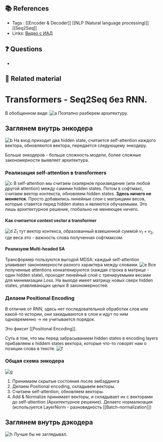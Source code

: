 ## 📚 References 
- Tags :  [[Encoder & Decoder]] [[NLP (Natural language processing)]] [[Seq2Seq]]
- Links: [Видео с ИАД](https://www.youtube.com/watch?v=P5wNb9Mt9RE)

## ❓ Questions
- 

## 🔗 Related material

# Transformers - Seq2Seq  без RNN.

 В обобщенном виде:
 ![a](imgs/31.png)
 Поэтапно разберем архитектуру.

## Заглянем внутрь энкодера
 ![b](imgs/32.png)
На вход приходит два hidden state, считается self-attention каждого вектора, обновляются вектора, передается следующему энкодеру.

Больше энкодеров - больше сложность модели, более сложные закономерности выявляет архитектура.
### Реализация self-attention в transformers
![c](imgs/33.png)
В self-attention мы считаем скалярное произведение (или любой другой attention) между самими hidden states. Потом в софтмакс, считаем вектор контекста, обновляем hidden states. **Здесь ничего не меняется.** Просто добавились линейные слои с матрицами весов, которые ставятся перед hidden states и являются обучаемыми. Это лишь архитектурное решение, глобально не меняющее ничего.
#### Как считается context vector в transformer
![d](imgs/34.png)
$Z_{1}$ тут вектор контекса, образованный взвешенной суммой $v_{1} + v_{2}$, где веса это - важность слова полученная софтмаксом.

#### Реализуем Multi-headed SA
Трансформер пользуются выгодой MDSA: каждый self-attention улавивает закономерности разного характера между словами.
![e](imgs/35.png)
 Все полученные attentions конкатенируются (каждая строка в матрице - один hidden state), проходят линейный слой с тренируемыми весами для минимизации $Loss$. На выходе имеет матрицу новых сверх hidden states, улавливающих целых 8 закономерностей.

### Делаем Positional Encoding
В отличие от $RNN$, здесь нет последовательной обработки слов или какой-то истории, они закидываются в слои и идут по ним одновременно -> не учитывается порядок.

Это фиксит [[Positional Encoding]].

Суть в том, что мы перед забрасыванием hidden states в encoding layers прибавляем к hiddem states вектора, которые что-то говорят нам о позиции слова в тексте.
![f](imgs/36.png)
### Общая схема энкодера
![g](imgs/37.png)
1. Принимаем скрытые состояния после эмбэддинга
2. Делаем Positional encoding, складывем векторы.
3. Считаем self-attention, обновляем векторы.
4. Add & Normalize принимает векторы, и складывает их с векторами до self-attention (Архитектурное решение). Делаетс нормализация (используется LayerNorm - разновидность [[Batch-normalization]])
## Заглянем внутрь дэкодера
![h](imgs/38.png)
Лучше бы не заглядывал.